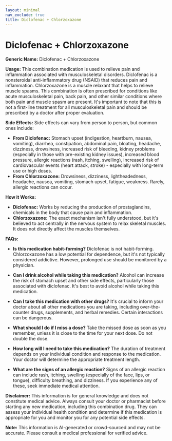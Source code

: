 ```yaml
---
layout: minimal
nav_exclude: true
title: Diclofenac + Chlorzoxazone
---
```


# Diclofenac + Chlorzoxazone

**Generic Name:** Diclofenac + Chlorzoxazone

**Usage:** This combination medication is used to relieve pain and inflammation associated with musculoskeletal disorders.  Diclofenac is a nonsteroidal anti-inflammatory drug (NSAID) that reduces pain and inflammation. Chlorzoxazone is a muscle relaxant that helps to relieve muscle spasms.  This combination is often prescribed for conditions like acute musculoskeletal pain, back pain, and other similar conditions where both pain and muscle spasm are present.  It's important to note that this is not a first-line treatment for all musculoskeletal pain and should be prescribed by a doctor after proper evaluation.

**Side Effects:**  Side effects can vary from person to person, but common ones include:

* **From Diclofenac:**  Stomach upset (indigestion, heartburn, nausea, vomiting), diarrhea, constipation, abdominal pain, bloating, headache, dizziness, drowsiness, increased risk of bleeding,  kidney problems (especially in those with pre-existing kidney issues), increased blood pressure,  allergic reactions (rash, itching, swelling), increased risk of cardiovascular events (heart attack, stroke) - especially with long-term use or high doses.
* **From Chlorzoxazone:**  Drowsiness, dizziness, lightheadedness, headache, nausea, vomiting, stomach upset, fatigue, weakness.  Rarely, allergic reactions can occur.


**How it Works:**

* **Diclofenac:**  Works by reducing the production of prostaglandins, chemicals in the body that cause pain and inflammation.
* **Chlorzoxazone:**  The exact mechanism isn't fully understood, but it's believed to act centrally in the nervous system to relax skeletal muscles.  It does not directly affect the muscles themselves.

**FAQs:**

* **Is this medication habit-forming?**  Diclofenac is not habit-forming. Chlorzoxazone has a low potential for dependence, but it's not typically considered addictive. However, prolonged use should be monitored by a physician.

* **Can I drink alcohol while taking this medication?** Alcohol can increase the risk of stomach upset and other side effects, particularly those associated with diclofenac. It's best to avoid alcohol while taking this medication.

* **Can I take this medication with other drugs?**  It's crucial to inform your doctor about all other medications you are taking, including over-the-counter drugs, supplements, and herbal remedies. Certain interactions can be dangerous.

* **What should I do if I miss a dose?**  Take the missed dose as soon as you remember, unless it is close to the time for your next dose. Do not double the dose.

* **How long will I need to take this medication?** The duration of treatment depends on your individual condition and response to the medication. Your doctor will determine the appropriate treatment length.

* **What are the signs of an allergic reaction?**  Signs of an allergic reaction can include rash, itching, swelling (especially of the face, lips, or tongue), difficulty breathing, and dizziness.  If you experience any of these, seek immediate medical attention.

**Disclaimer:** This information is for general knowledge and does not constitute medical advice.  Always consult your doctor or pharmacist before starting any new medication, including this combination drug.  They can assess your individual health condition and determine if this medication is appropriate for you and monitor you for any potential side effects.


**Note:** This information is AI-generated or crowd-sourced and may not be accurate. Please consult a medical professional for verified advice.